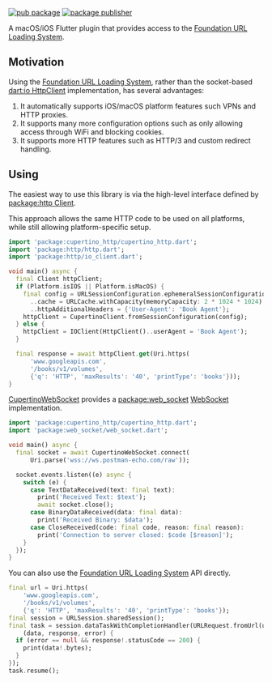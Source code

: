 [![pub package](https://img.shields.io/pub/v/cupertino_http.svg)](https://pub.dev/packages/cupertino_http)
[![package publisher](https://img.shields.io/pub/publisher/cupertino_http.svg)](https://pub.dev/packages/cupertino_http/publisher)

A macOS/iOS Flutter plugin that provides access to the
[Foundation URL Loading System][].

## Motivation

Using the [Foundation URL Loading System][], rather than the socket-based
[dart:io HttpClient][] implementation, has several advantages:

1. It automatically supports iOS/macOS platform features such VPNs and HTTP
   proxies. 
2. It supports many more configuration options such as only allowing access
   through WiFi and blocking cookies.
3. It supports more HTTP features such as HTTP/3 and custom redirect handling.

## Using

The easiest way to use this library is via the high-level interface
defined by [package:http Client][].

This approach allows the same HTTP code to be used on all platforms, while
still allowing platform-specific setup.

```dart
import 'package:cupertino_http/cupertino_http.dart';
import 'package:http/http.dart';
import 'package:http/io_client.dart';

void main() async {
  final Client httpClient;
  if (Platform.isIOS || Platform.isMacOS) {
    final config = URLSessionConfiguration.ephemeralSessionConfiguration()
      ..cache = URLCache.withCapacity(memoryCapacity: 2 * 1024 * 1024)
      ..httpAdditionalHeaders = {'User-Agent': 'Book Agent'};
    httpClient = CupertinoClient.fromSessionConfiguration(config);
  } else {
    httpClient = IOClient(HttpClient()..userAgent = 'Book Agent');
  }

  final response = await httpClient.get(Uri.https(
      'www.googleapis.com',
      '/books/v1/volumes',
      {'q': 'HTTP', 'maxResults': '40', 'printType': 'books'}));
}
```

[CupertinoWebSocket][] provides a [package:web_socket][] [WebSocket][]
implementation.

```dart
import 'package:cupertino_http/cupertino_http.dart';
import 'package:web_socket/web_socket.dart';

void main() async {
  final socket = await CupertinoWebSocket.connect(
      Uri.parse('wss://ws.postman-echo.com/raw'));

  socket.events.listen((e) async {
    switch (e) {
      case TextDataReceived(text: final text):
        print('Received Text: $text');
        await socket.close();
      case BinaryDataReceived(data: final data):
        print('Received Binary: $data');
      case CloseReceived(code: final code, reason: final reason):
        print('Connection to server closed: $code [$reason]');
    }
  });
}
```

You can also use the [Foundation URL Loading System] API directly.

```dart
final url = Uri.https(
    'www.googleapis.com',
    '/books/v1/volumes',
    {'q': 'HTTP', 'maxResults': '40', 'printType': 'books'});
final session = URLSession.sharedSession();
final task = session.dataTaskWithCompletionHandler(URLRequest.fromUrl(url),
    (data, response, error) {
  if (error == null && response!.statusCode == 200) {
    print(data!.bytes);
  }
});
task.resume();
```

[CupertinoWebSocket]: https://pub.dev/documentation/cupertino_http/latest/cupertino_http/CupertinoWebSocket-class.html
[dart:io HttpClient]: https://api.dart.dev/stable/dart-io/HttpClient-class.html
[Foundation URL Loading System]: https://developer.apple.com/documentation/foundation/url_loading_system
[package:http Client]: https://pub.dev/documentation/http/latest/http/Client-class.html
[package:web_socket]: https://pub.dev/packages/web_socket
[WebSocket]: https://pub.dev/documentation/web_socket/latest/web_socket/WebSocket-class.html
